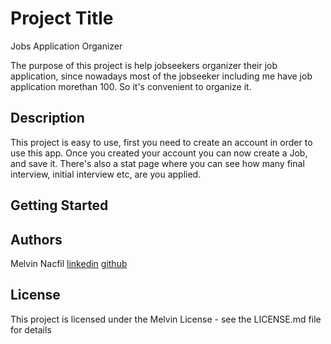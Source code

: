 # Project Title

Jobs Application Organizer

The purpose of this project is help jobseekers organizer their job application, since nowadays most of the jobseeker including me have job application morethan 100. So it's convenient to organize it.

## Description

This project is easy to use, first you need to create an account in order to use this app. Once you created your account you can now create a Job, and save it. There's also a stat page where you can see how many final interview, initial interview etc, are you applied.

## Getting Started

## Authors

Melvin Nacfil
[linkedin](https://www.linkedin.com/in/melvin-nacfil-9596a8206/)
[github](https://github.com/mnacfil)

## License

This project is licensed under the Melvin License - see the LICENSE.md file for details
